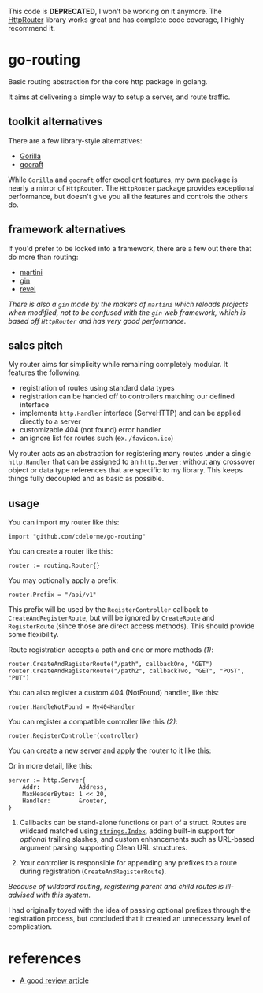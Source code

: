 
This code is **DEPRECATED**, I won't be working on it anymore.  The [HttpRouter](https://github.com/julienschmidt/httprouter) library works great and has complete code coverage, I highly recommend it.


# go-routing

Basic routing abstraction for the core http package in golang.

It aims at delivering a simple way to setup a server, and route traffic.


## toolkit alternatives

There are a few library-style alternatives:

- [Gorilla](http://www.gorillatoolkit.org/)
- [gocraft](https://github.com/gocraft/web)

While `Gorilla` and `gocraft` offer excellent features, my own package is nearly a mirror of `HttpRouter`.  The `HttpRouter` package provides exceptional performance, but doesn't give you all the features and controls the others do.


## framework alternatives

If you'd prefer to be locked into a framework, there are a few out there that do more than routing:

- [martini](http://martini.codegangsta.io/)
- [gin](://github.com/gin-gonic/gin)
- [revel](http://revel.github.io/)

_There is also a `gin` made by the makers of `martini` which reloads projects when modified, not to be confused with the `gin` web framework, which is based off `HttpRouter` and has very good performance._


## sales pitch

My router aims for simplicity while remaining completely modular.  It features the following:

- registration of routes using standard data types
- registration can be handed off to controllers matching our defined interface
- implements `http.Handler` interface (ServeHTTP) and can be applied directly to a server
- customizable 404 (not found) error handler
- an ignore list for routes such (ex. `/favicon.ico`)

My router acts as an abstraction for registering many routes under a single `http.Handler` that can be assigned to an `http.Server`; without any crossover object or data type references that are specific to my library.  This keeps things fully decoupled and as basic as possible.


## usage

You can import my router like this:

    import "github.com/cdelorme/go-routing"

You can create a router like this:

    router := routing.Router{}

You may optionally apply a prefix:

    router.Prefix = "/api/v1"

This prefix will be used by the `RegisterController` callback to `CreateAndRegisterRoute`, but will be ignored by `CreateRoute` and `RegisterRoute` (since those are direct access methods).  This should provide some flexibility.

Route registration accepts a path and one or more methods _(1)_:

    router.CreateAndRegisterRoute("/path", callbackOne, "GET")
    router.CreateAndRegisterRoute("/path2", callbackTwo, "GET", "POST", "PUT")

You can also register a custom 404 (NotFound) handler, like this:

    router.HandleNotFound = My404Handler

You can register a compatible controller like this _(2)_:

    router.RegisterController(controller)

You can create a new server and apply the router to it like this:

Or in more detail, like this:

    server := http.Server{
        Addr:           Address,
        MaxHeaderBytes: 1 << 20,
        Handler:        &router,
    }

1. Callbacks can be stand-alone functions or part of a struct.  Routes are wildcard matched using [`strings.Index`](http://golang.org/pkg/strings/#Index), adding built-in support for _optional_ trailing slashes, and custom enhancements such as URL-based argument parsing supporting Clean URL structures.

2. Your controller is responsible for appending any prefixes to a route during registration (`CreateAndRegisterRoute`).

_Because of wildcard routing, registering parent and child routes is ill-advised with this system._

I had originally toyed with the idea of passing optional prefixes through the registration process, but concluded that it created an unnecessary level of complication.


# references

- [A good review article](http://corner.squareup.com/2014/05/evaluating-go-frameworks.html)

